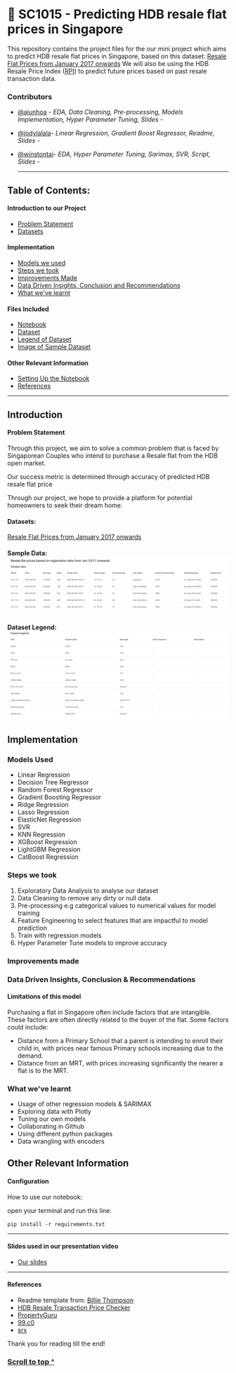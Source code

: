 <a name="top"></a>


# :rocket: SC1015 - Predicting HDB resale flat prices in Singapore
This repository contains the project files for the our mini project which aims to predict HDB resale flat prices in Singapore, based on this dataset: [Resale Flat Prices from January 2017 onwards](https://beta.data.gov.sg/collections/189/datasets/d_8b84c4ee58e3cfc0ece0d773c8ca6abc/view)
We will also be using the HDB Resale Price Index ([RPI](https://www.hdb.gov.sg/residential/selling-a-flat/overview/resale-statistics)) to predict future prices based on past resale transaction data. 

### Contributors
  - [@ajunhoa](https://github.com/ajunhoa) - *EDA, Data Cleaning, Pre-processing, Models Implementation, Hyper Parameter Tuning, Slides* -
  - [@jodylalala](https://github.com/jodylalala)- *Linear Regression, Gradient Boost Regressor, Readme, Slides* -
  - [@winstontai](https://github.com/winstontai)- *EDA, Hyper Parameter Tuning, Sarimax, SVR, Script, Slides* -

    ---

## Table of Contents:
#### Introduction to our Project
- [Problem Statement](#prob)
- [Datasets](#datasets)
#### Implementation
- [Models we used](#models)
- [Steps we took](#steps)
- [Improvements Made](#Improvements)
- [Data Driven Insights, Conclusion and Recommendations](#conclude)
- [What we've learnt](#learnt)
#### Files Included
- [Notebook](/main.ipynb)
- [Dataset](/data/ResaleflatpricesbasedonregistrationdatefromJan2017onwards.csv)
- [Legend of Dataset](/images/legend.png)
- [Image of Sample Dataset](/images/sample_data.png)
#### Other Relevant Information
- [Setting Up the Notebook](#config)
- [References](#ref)
---
## Introduction
<a name="prob"></a>



#### Problem Statement
Through this project, we aim to solve a common problem that is faced by Singaporean Couples who intend to purchase a Resale flat from the HDB open market. 



Our success metric is determined through accuracy of predicted HDB resale flat price

Through our project, we hope to provide a platform for potential homeowners to seek their dream home. 


<a name="datasets"></a>


#### Datasets: 
[Resale Flat Prices from January 2017 onwards](https://beta.data.gov.sg/collections/189/datasets/d_8b84c4ee58e3cfc0ece0d773c8ca6abc/view)<br>

#### Sample Data: <br>![sample_data](/images/sample_data.png)<br>
#### Dataset Legend: <br>![dataset](/images/legend.png)

<a name="models"></a>
---

## Implementation


### Models Used
- Linear Regression
- Decision Tree Regressor
- Random Forest Regressor
- Gradient Boosting Regressor
- Ridge Regression
- Lasso Regression
- ElasticNet Regression
- SVR
- KNN Regression
- XGBoost Regression
- LightGBM Regression
- CatBoost Regression

<a name="steps"></a>


### Steps we took
1) Exploratory Data Analysis to analyse our dataset
2) Data Cleaning to remove any dirty or null data
3) Pre-processing e.g categorical values to numerical values for model training
4) Feature Engineering to select features that are impactful to model prediction
5) Train with regression models
6) Hyper Parameter Tune models to improve accuracy

<a name="Improvements"></a>


### Improvements made


<a name="conclude"></a>


### Data Driven Insights, Conclusion & Recommendations


#### Limitations of this model
Purchasing a flat in Singapore often include factors that are intangible. These factors are often directly related to the buyer of the flat. 
Some factors could include:
- Distance from a Primary School that a parent is intending to enroll their child in, with prices near famous Primary schools increasing due to the demand. 
- Distance from an MRT, with prices increasing significantly the nearer a flat is to the MRT. 


<a name="learnt"></a>


### What we've learnt

- Usage of other regression models & SARIMAX
- Exploring data with Plotly
- Tuning our own models
- Collaborating in Github
- Using different python packages
- Data wrangling with encoders

<a name="config"></a>
---

## Other Relevant Information


#### Configuration

How to use our notebook:

open your terminal and run this line:

    pip install -r requirements.txt




<a name="slidesused"></a>


---
#### Slides used in our presentation video

- [Our slides ](https://www.canva.com/design/DAGA-lWt5DI/YJIK_vCaoKLj0cnpRK-LaA/view?utm_content=DAGA-lWt5DI&utm_campaign=designshare&utm_medium=link&utm_source=editor) 




<a name="ref"></a>


---
#### References

  - Readme template from: [Billie Thompson](a-good-readme-template) 
  - [HDB Resale Transaction Price Checker](https://services2.hdb.gov.sg/webapp/BB33RTIS/BB33PReslTrans.jsp)
  - [PropertyGuru](https://oats.com.sg/wp-content/uploads/2020/05/oats-propertyguru-logo.png)
  - [99.c0](https://www.gawcapital.com/portfolio/99-group/)
  - [srx](https://www.srx.com.sg/)



Thank you for reading till the end!

### [Scroll to top ^](#top) 
